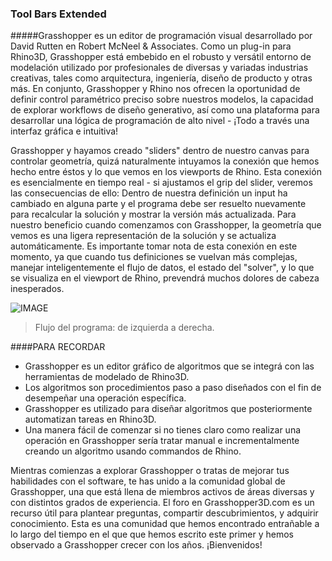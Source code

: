### Tool Bars Extended

#####Grasshopper es un editor de programación visual desarrollado por David Rutten en Robert McNeel & Associates. Como un plug-in para Rhino3D, Grasshopper está embebido en el robusto y versátil entorno de modelación utilizado por profesionales de diversas y variadas industrias creativas, tales como arquitectura, ingeniería, diseño de producto y otras más. En conjunto, Grasshopper y Rhino nos ofrecen la oportunidad de definir control paramétrico preciso sobre nuestros modelos, la capacidad de explorar workflows de diseño generativo, así como una plataforma para desarrollar una lógica de programación de alto nivel - ¡Todo a través una interfaz gráfica e intuitiva!

 Grasshopper y hayamos creado "sliders" dentro de nuestro canvas para controlar geometría, quizá naturalmente intuyamos la conexión que hemos hecho entre éstos y lo que vemos en los viewports de Rhino. Esta conexión es esencialmente en tiempo real - si ajustamos el grip del slider, veremos las consecuencias de ello: Dentro de nuestra definición un input ha cambiado en alguna parte y el programa debe ser resuelto nuevamente para recalcular la solución y mostrar la versión más actualizada. Para nuestro beneficio cuando comenzamos con Grasshopper, la geometría que vemos es una ligera representación de la solución y se actualiza automáticamente. Es importante tomar nota de esta conexión en este momento, ya que cuando tus definiciones se vuelvan más complejas, manejar inteligentemente el flujo de datos, el estado del "solver", y lo que se visualiza en el viewport de Rhino, prevendrá muchos dolores de cabeza inesperados. 

![IMAGE](images/flow.png)
>Flujo del programa: de izquierda a derecha.

####PARA RECORDAR
* Grasshopper es un editor gráfico de algoritmos que se integrá con las herramientas de modelado de Rhino3D.
* Los algoritmos son procedimientos paso a paso diseñados con el fin de desempeñar una operación específica.
* Grasshopper es utilizado para diseñar algoritmos que posteriormente automatizan tareas en Rhino3D.
* Una manera fácil de comenzar si no tienes claro como realizar una operación en Grasshopper sería tratar manual e incrementalmente creando un algoritmo usando commandos de Rhino.

Mientras comienzas a explorar Grasshopper o tratas de mejorar tus habilidades con el software, te has unido a la comunidad global de Grasshopper, una que está llena de miembros activos de áreas diversas y con distintos grados de experiencia. El foro en Grasshopper3D.com es un recurso útil para plantear preguntas, compartir descubrimientos, y adquirir conocimiento. Esta es una comunidad que hemos encontrado entrañable a lo largo del tiempo en el que que hemos escrito este primer y hemos observado a Grasshopper crecer con los años. ¡Bienvenidos!
